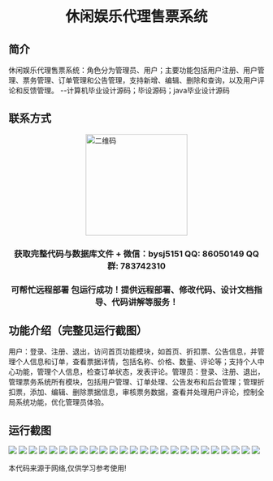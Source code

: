 <p><h1 align="center">休闲娱乐代理售票系统</h1></p>

## 简介
休闲娱乐代理售票系统：角色分为管理员、用户；主要功能包括用户注册、用户管理、票务管理、订单管理和公告管理，支持新增、编辑、删除和查询，以及用户评论和反馈管理。    --计算机毕业设计源码；毕设源码；java毕业设计源码


## 联系方式
<img src="https://bs-1329754181.cos.ap-shanghai.myqcloud.com/wx.jpg" alt="二维码" style="display: block; margin: 0 auto;" width="200px">
<p><h3 align="center">获取完整代码与数据库文件 + 微信：bysj5151 QQ: 86050149 QQ群: 783742310</h3></p>
<p><h3 align="center">可帮忙远程部署 包运行成功！提供远程部署、修改代码、设计文档指导、代码讲解等服务！</h3></p>

## 功能介绍（完整见运行截图）
用户：登录、注册、退出，访问首页功能模块，如首页、折扣票、公告信息，并管理个人信息和订单，查看票据详情，包括名称、价格、数量、评论等；支持个人中心功能，管理个人信息，检查订单状态，发表评论。管理员：登录、注册、退出，管理票务系统所有模块，包括用户管理、订单处理、公告发布和后台管理；管理折扣票，添加、编辑、删除票据信息，审核票务数据，查看并处理用户评论，控制全局系统功能，优化管理员体验。


## 运行截图
![](https://bs-1329754181.cos.ap-shanghai.myqcloud.com/spring/LeisureTicketingSystem/img/001.jpg)
![](https://bs-1329754181.cos.ap-shanghai.myqcloud.com/spring/LeisureTicketingSystem/img/002.jpg)
![](https://bs-1329754181.cos.ap-shanghai.myqcloud.com/spring/LeisureTicketingSystem/img/003.jpg)
![](https://bs-1329754181.cos.ap-shanghai.myqcloud.com/spring/LeisureTicketingSystem/img/004.jpg)
![](https://bs-1329754181.cos.ap-shanghai.myqcloud.com/spring/LeisureTicketingSystem/img/005.jpg)
![](https://bs-1329754181.cos.ap-shanghai.myqcloud.com/spring/LeisureTicketingSystem/img/006.jpg)
![](https://bs-1329754181.cos.ap-shanghai.myqcloud.com/spring/LeisureTicketingSystem/img/007.jpg)
![](https://bs-1329754181.cos.ap-shanghai.myqcloud.com/spring/LeisureTicketingSystem/img/008.jpg)
![](https://bs-1329754181.cos.ap-shanghai.myqcloud.com/spring/LeisureTicketingSystem/img/009.jpg)
![](https://bs-1329754181.cos.ap-shanghai.myqcloud.com/spring/LeisureTicketingSystem/img/010.jpg)
![](https://bs-1329754181.cos.ap-shanghai.myqcloud.com/spring/LeisureTicketingSystem/img/011.jpg)
![](https://bs-1329754181.cos.ap-shanghai.myqcloud.com/spring/LeisureTicketingSystem/img/012.jpg)
![](https://bs-1329754181.cos.ap-shanghai.myqcloud.com/spring/LeisureTicketingSystem/img/013.jpg)
![](https://bs-1329754181.cos.ap-shanghai.myqcloud.com/spring/LeisureTicketingSystem/img/014.jpg)
![](https://bs-1329754181.cos.ap-shanghai.myqcloud.com/spring/LeisureTicketingSystem/img/015.jpg)
![](https://bs-1329754181.cos.ap-shanghai.myqcloud.com/spring/LeisureTicketingSystem/img/016.jpg)
![](https://bs-1329754181.cos.ap-shanghai.myqcloud.com/spring/LeisureTicketingSystem/img/017.jpg)
![](https://bs-1329754181.cos.ap-shanghai.myqcloud.com/spring/LeisureTicketingSystem/img/018.jpg)
![](https://bs-1329754181.cos.ap-shanghai.myqcloud.com/spring/LeisureTicketingSystem/img/019.jpg)
![](https://bs-1329754181.cos.ap-shanghai.myqcloud.com/spring/LeisureTicketingSystem/img/020.jpg)
![](https://bs-1329754181.cos.ap-shanghai.myqcloud.com/spring/LeisureTicketingSystem/img/021.jpg)
![](https://bs-1329754181.cos.ap-shanghai.myqcloud.com/spring/LeisureTicketingSystem/img/022.jpg)
![](https://bs-1329754181.cos.ap-shanghai.myqcloud.com/spring/LeisureTicketingSystem/img/023.jpg)
![](https://bs-1329754181.cos.ap-shanghai.myqcloud.com/spring/LeisureTicketingSystem/img/024.jpg)
![](https://bs-1329754181.cos.ap-shanghai.myqcloud.com/spring/LeisureTicketingSystem/img/025.jpg)

<p>本代码来源于网络,仅供学习参考使用!</p>
